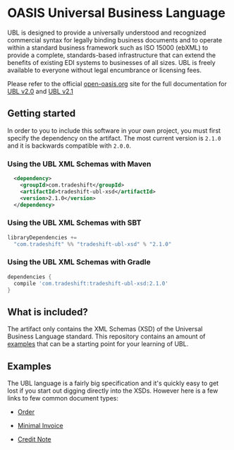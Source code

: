 OASIS Universal Business Language
=================================

UBL is designed to provide a universally understood and recognized commercial syntax for legally binding business documents and to operate within a standard business framework such as ISO 15000 (ebXML) to provide a complete, standards-based  infrastructure that can extend the benefits of existing EDI systems to businesses of all sizes. UBL is freely available to everyone without legal encumbrance or licensing fees.

Please refer to the official [open-oasis.org](http://oasis-open.org/) site for the full documentation for [UBL v2.0](http://docs.oasis-open.org/ubl/os-UBL-2.0/UBL-2.0.html) and [UBL v2.1](http://docs.oasis-open.org/ubl/os-UBL-2.1/UBL-2.1.html)

## Getting started
In order to you to include this software in your own project, you must first specify the dependency on the artifact. The most current version is `2.1.0` and it is backwards compatible with `2.0.0`.

### Using the UBL XML Schemas with Maven

```xml
  <dependency>
    <groupId>com.tradeshift</groupId>
    <artifactId>tradeshift-ubl-xsd</artifactId>
    <version>2.1.0</version>
  </dependency>
```

### Using the UBL XML Schemas with SBT
```sbt
libraryDependencies +=
  "com.tradeshift" %% "tradeshift-ubl-xsd" % "2.1.0"
```

### Using the UBL XML Schemas with Gradle
```gradle
dependencies {
  compile 'com.tradeshift:tradeshift-ubl-xsd:2.1.0'
}
```

## What is included?
The artifact only contains the XML Schemas (XSD) of the Universal Business Language standard. This repository contains an amount of [examples](blob/v2.1.x/src/test/resources/org/oasis-open/ubl/examples) that can be a starting point for your learning of UBL.



## Examples
The UBL language is a fairly big specification and it's quickly easy to get lost if you start out digging directly into the XSDs. However here is a few links to few common document types:


 * [Order](blob/v2.1.x/src/test/resources/org/oasis-open/ubl/examples/UBL-CreditNote-2.1-Example.xml)

 * [Minimal Invoice](blob/v2.1.x/src/test/resources/org/oasis-open/ubl/examples/UBL-Invoice-2.1-Example-Trivial.xml)

 * [Credit Note](blob/v2.1.x/src/test/resources/org/oasis-open/ubl/examples/UBL-CreditNote-2.1-Example.xml)

